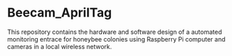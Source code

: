 # Beecam_AprilTag

This repository contains the hardware and software design of a automated monitoring entrace for honeybee colonies using Raspberry Pi computer and cameras in a local wireless network.
